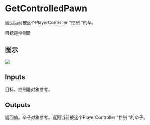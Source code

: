 # GetControlledPawn

返回当前被这个PlayerController "控制 "的卒。

目标是控制器

## 图示

![]($-20221218-20185688.png)

## Inputs

目标。控制器对象参考。  

## Outputs

返回值。卒子对象参考。返回当前被这个PlayerController "控制 "的卒子。
